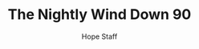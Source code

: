 ---
image: /assets/img/nwd/90_nwd_1corinthians_13_13_nlt.png
title: The Nightly Wind Down 90
categories:
  - The Nightly Wind Down
author: Hope Staff
notes: The Nightly Wind Down 90
embed: >-
  EMBED_GOES_HERE
transcript: >-
  SOME LINES OF TEXT START HERE
---